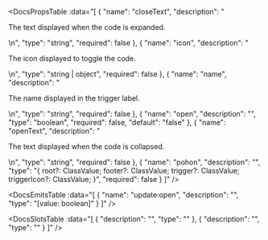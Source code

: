 <!-- This file was automatic generated. Do not edit it manually -->

<DocsPropsTable :data="[
  {
    "name": "closeText",
    "description": "<p>The text displayed when the code is expanded.</p>\n",
    "type": "string",
    "required": false
  },
  {
    "name": "icon",
    "description": "<p>The icon displayed to toggle the code.</p>\n",
    "type": "string | object",
    "required": false
  },
  {
    "name": "name",
    "description": "<p>The name displayed in the trigger label.</p>\n",
    "type": "string",
    "required": false
  },
  {
    "name": "open",
    "description": "",
    "type": "boolean",
    "required": false,
    "default": "false"
  },
  {
    "name": "openText",
    "description": "<p>The text displayed when the code is collapsed.</p>\n",
    "type": "string",
    "required": false
  },
  {
    "name": "pohon",
    "description": "",
    "type": "{ root?: ClassValue; footer?: ClassValue; trigger?: ClassValue; triggerIcon?: ClassValue; }",
    "required": false
  }
]" />

<DocsEmitsTable :data="[
  {
    "name": "update:open",
    "description": "",
    "type": "[value: boolean]"
  }
]" />

<DocsSlotsTable :data="[
  {
    "description": "",
    "type": ""
  },
  {
    "description": "",
    "type": ""
  }
]" />
